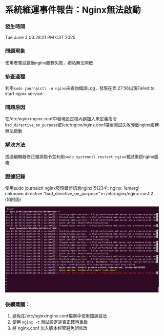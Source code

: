 # 系統維運事件報告：Nginx無法啟動

### 發生時間

Tue June 3 03:28:21 PM CST 2025

### 問題現象

使用者嘗試啟動nginx服務失敗，網站無法開啟

### 排查過程

利用`sudo journalctl -u nginx`來查詢錯誤Log，發現在15:27:56出現Failed to start nginx.service

### 問題原因

在/etc/nginx/nginx.conf中發現設定檔內誤加入未定義指令`bad_directive_on_purpose`使/etc/nginx/nginx.conf檔案測試失敗導致nginx服務無法啟動


### 解決方法

透過編輯器修正錯誤指令並利用`sudo systemctl restart nginx`嘗試重啟nginx服務

### 證據記錄

使用sudo journalctl nginx發現錯誤訊息nginx[51234]: nginx: [emerg] unknown directive "bad_directive_on_purpose" in /etc/nginx/nginx.conf:2
(如附圖)

![錯誤訊息](images/nginx_unstable_issue.png)

### 後續建議：
1. 避免在/etc/nginx/nginx.conf檔案中使用錯誤語法
2. 使用 `nginx -t` 測試設定是否正確再重啟
3. 將 nginx.conf 加入版本控管避免誤修改
